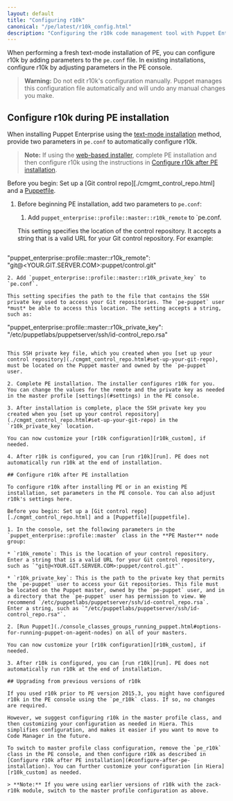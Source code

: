 ```yaml
---
layout: default
title: "Configuring r10k"
canonical: "/pe/latest/r10k_config.html"
description: "Configuring the r10k code management tool with Puppet Enterprise installation."
---
```


[puppetfile]: ./cmgmt_puppetfile.html
[code_mgr]: ./code_mgr.html
[r10k]: ./r10k.html
[code_mgr_config]: ./code_mgr_config.html
[code_mgr_custom]: ./code_mgr_custom.html
[code_mgr_webhook]: ./code_mgr_webhook.html
[r10k_config]: ./r10k_config.html
[r10k_custom]: ./r10k_custom.html
[r10k_run]: ./r10k_run.html
[r10k_ref]: ./r10k_ref.html

[environ_dir]: {{puppet}}/environments_configuring.html
[run]: ./r10k_run.html


When performing a fresh text-mode installation of PE, you can configure r10k by adding parameters to the `pe.conf` file. In existing installations, configure r10k by adjusting parameters in the PE console. 

> **Warning:** Do not edit r10k's configuration manually. Puppet manages this configuration file automatically and will undo any manual changes you make.

## Configure r10k during PE installation

When installing Puppet Enterprise using the [text-mode installation](./install_text_mode.html) method, provide two parameters in `pe.conf` to automatically configure r10k. 

> **Note:** If using the [web-based installer](./install_pe_mono.html), complete PE installation and then configure r10k using the instructions in [Configure r10k after PE installation](#configure-after-pe-installation).  

Before you begin: Set up a [Git control repo][./cmgmt_control_repo.html] and a [Puppetfile][puppetfile].

1. Before beginning PE installation, add two parameters to `pe.conf`:

   1. Add `puppet_enterprise::profile::master::r10k_remote` to `pe.conf.

   This setting specifies the location of the control repository. It accepts a string that is a valid URL for your Git control repository. For example:

   ```
"puppet_enterprise::profile::master::r10k_remote": "git@<YOUR.GIT.SERVER.COM>:puppet/control.git"
   ```
   2. Add `puppet_enterprise::profile::master::r10k_private_key` to `pe.conf`.

   This setting specifies the path to the file that contains the SSH private key used to access your Git repositories. The `pe-puppet` user *must* be able to access this location. The setting accepts a string, such as:

   ```
"puppet_enterprise::profile::master::r10k_private_key": "/etc/puppetlabs/puppetserver/ssh/id-control_repo.rsa"
   ```
  
  This SSH private key file, which you created when you [set up your control repository](./cmgmt_control_repo.html#set-up-your-git-repo), must be located on the Puppet master and owned by the `pe-puppet` user. 

2. Complete PE installation. The installer configures r10k for you. You can change the values for the remote and the private key as needed in the master profile [settings](#settings) in the PE console.

3. After installation is complete, place the SSH private key you created when you [set up your control repository](./cmgmt_control_repo.html#set-up-your-git-repo) in the `r10k_private_key` location.

   You can now customize your [r10k configuration][r10k_custom], if needed.

4. After r10k is configured, you can [run r10k][run]. PE does not automatically run r10k at the end of installation.

## Configure r10k after PE installation

To configure r10k after installing PE or in an existing PE installation, set parameters in the PE console. You can also adjust r10k's settings here.

Before you begin: Set up a [Git control repo][./cmgmt_control_repo.html] and a [Puppetfile][puppetfile].

1. In the console, set the following parameters in the `puppet_enterprise::profile::master` class in the **PE Master** node group:

  * `r10k_remote`: This is the location of your control repository. Enter a string that is a valid URL for your Git control repository, such as `"git@<YOUR.GIT.SERVER.COM>:puppet/control.git"`.
  
  * `r10k_private_key`: This is the path to the private key that permits the `pe-puppet` user to access your Git repositories. This file must be located on the Puppet master, owned by the `pe-puppet` user, and in a directory that the `pe-puppet` user has permission to view. We recommend `/etc/puppetlabs/puppetserver/ssh/id-control_repo.rsa`. Enter a string, such as `"/etc/puppetlabs/puppetserver/ssh/id-control_repo.rsa"`.

2. [Run Puppet](./console_classes_groups_running_puppet.html#options-for-running-puppet-on-agent-nodes) on all of your masters.

   You can now customize your [r10k configuration][r10k_custom], if needed.

3. After r10k is configured, you can [run r10k][run]. PE does not automatically run r10k at the end of installation.

## Upgrading from previous versions of r10k

If you used r10k prior to PE version 2015.3, you might have configured r10k in the PE console using the `pe_r10k` class. If so, no changes are required.

However, we suggest configuring r10k in the master profile class, and then customizing your configuration as needed in Hiera. This simplifies configuration, and makes it easier if you want to move to Code Manager in the future. 

To switch to master profile class configuration, remove the `pe_r10k` class in the PE console, and then configure r10k as described in [Configure r10k after PE installation](#configure-after-pe-installation). You can further customize your configuration [in Hiera][r10k_custom] as needed.

> **Note:** If you were using earlier versions of r10k with the zack-r10k module, switch to the master profile configuration as above.

